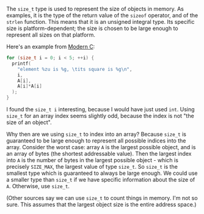 The `size_t` type is used to represent the size of objects in memory. As examples, it is the type of the return value of the `sizeof` operator, and of the `strlen` function. This means that it is an unsigned integral type. Its specific size is platform-dependent; the size is chosen to be large enough to represent all sizes on that platform.

Here's an example from [Modern C](http://icube-icps.unistra.fr/img_auth.php/d/db/ModernC.pdf):

```c
for (size_t i = 0; i < 5; ++i) {
  printf(
    "element %zu is %g, \tits square is %g\n",
    i,
    A[i],
    A[i]*A[i]
  );
}
```

I found the `size_t i` interesting, because I would have just used `int`. Using `size_t` for an array index seems slightly odd, because the index is not "the size of an object".

Why then are we using `size_t` to index into an array? Because `size_t` is guaranteed to be large enough to represent all possible indices into the array. Consider the worst case: array `A` is the largest possible object, and is an array of bytes (the shortest addressable value). Then the largest index into `A` is the number of bytes in the largest possible object - which is precisely `SIZE_MAX`, the largest value of type `size_t`. So `size_t` is the smallest type which is guaranteed to always be large enough. We could use a smaller type than `size_t` if we have specific information about the size of `A`. Otherwise, use `size_t`.

(Other sources say we can use `size_t` to count things in memory. I'm not so sure. This assumes that the largest object size is the entire address space.)
